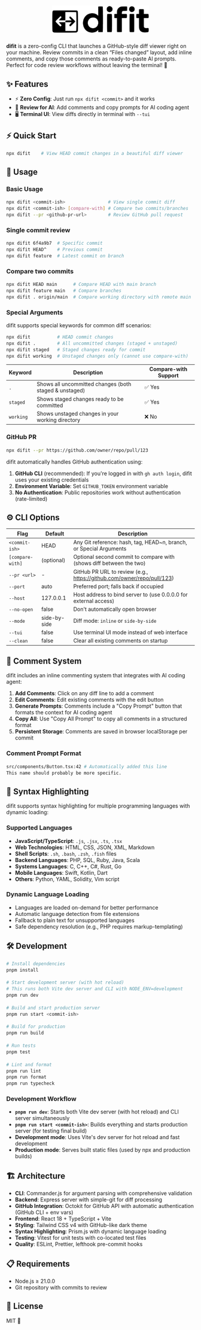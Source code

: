 <h1 align="center">
  <img src="public/logo.png" alt="difit" width="260">
</h1>

**difit** is a zero-config CLI that launches a GitHub-style diff viewer right on your machine. Review commits in a clean “Files changed” layout, add inline comments, and copy those comments as ready-to-paste AI prompts. Perfect for code review workflows without leaving the terminal! 🚀

## ✨ Features

- ⚡ **Zero Config**: Just run `npx difit <commit>` and it works
- 🌙 **Review for AI**: Add comments and copy prompts for AI coding agent
- 🖥️ **Terminal UI**: View diffs directly in terminal with `--tui`

## ⚡ Quick Start

```bash
npx difit    # View HEAD commit changes in a beautiful diff viewer
```

## 🚀 Usage

### Basic Usage

```bash
npx difit <commit-ish>                # View single commit diff
npx difit <commit-ish> [compare-with] # Compare two commits/branches
npx difit --pr <github-pr-url>        # Review GitHub pull request
```

### Single commit review

```bash
npx difit 6f4a9b7  # Specific commit
npx difit HEAD^    # Previous commit
npx difit feature  # Latest commit on branch
```

### Compare two commits

```bash
npx difit HEAD main      # Compare HEAD with main branch
npx difit feature main   # Compare branches
npx difit . origin/main  # Compare working directory with remote main
```

### Special Arguments

difit supports special keywords for common diff scenarios:

```bash
npx difit          # HEAD commit changes
npx difit .        # All uncommitted changes (staged + unstaged)
npx difit staged   # Staged changes ready for commit
npx difit working  # Unstaged changes only (cannot use compare-with)
```

| Keyword   | Description                                            | Compare-with Support |
| --------- | ------------------------------------------------------ | -------------------- |
| `.`       | Shows all uncommitted changes (both staged & unstaged) | ✅ Yes               |
| `staged`  | Shows staged changes ready to be committed             | ✅ Yes               |
| `working` | Shows unstaged changes in your working directory       | ❌ No                |

### GitHub PR

```bash
npx difit --pr https://github.com/owner/repo/pull/123
```

difit automatically handles GitHub authentication using:

1. **GitHub CLI** (recommended): If you're logged in with `gh auth login`, difit uses your existing credentials
2. **Environment Variable**: Set `GITHUB_TOKEN` environment variable
3. **No Authentication**: Public repositories work without authentication (rate-limited)

## ⚙️ CLI Options

| Flag             | Default      | Description                                                            |
| ---------------- | ------------ | ---------------------------------------------------------------------- |
| `<commit-ish>`   | HEAD         | Any Git reference: hash, tag, HEAD~n, branch, or Special Arguments     |
| `[compare-with]` | (optional)   | Optional second commit to compare with (shows diff between the two)    |
| `--pr <url>`     | -            | GitHub PR URL to review (e.g., https://github.com/owner/repo/pull/123) |
| `--port`         | auto         | Preferred port; falls back if occupied                                 |
| `--host`         | 127.0.0.1    | Host address to bind server to (use 0.0.0.0 for external access)       |
| `--no-open`      | false        | Don't automatically open browser                                       |
| `--mode`         | side-by-side | Diff mode: `inline` or `side-by-side`                                  |
| `--tui`          | false        | Use terminal UI mode instead of web interface                          |
| `--clean`        | false        | Clear all existing comments on startup                                 |

## 💬 Comment System

difit includes an inline commenting system that integrates with AI coding agent:

1. **Add Comments**: Click on any diff line to add a comment
2. **Edit Comments**: Edit existing comments with the edit button
3. **Generate Prompts**: Comments include a "Copy Prompt" button that formats the context for AI coding agent
4. **Copy All**: Use "Copy All Prompt" to copy all comments in a structured format
5. **Persistent Storage**: Comments are saved in browser localStorage per commit

### Comment Prompt Format

```sh
src/components/Button.tsx:42 # Automatically added this line
This name should probably be more specific.
```

## 🎨 Syntax Highlighting

difit supports syntax highlighting for multiple programming languages with dynamic loading:

### Supported Languages

- **JavaScript/TypeScript**: `.js`, `.jsx`, `.ts`, `.tsx`
- **Web Technologies**: HTML, CSS, JSON, XML, Markdown
- **Shell Scripts**: `.sh`, `.bash`, `.zsh`, `.fish` files
- **Backend Languages**: PHP, SQL, Ruby, Java, Scala
- **Systems Languages**: C, C++, C#, Rust, Go
- **Mobile Languages**: Swift, Kotlin, Dart
- **Others**: Python, YAML, Solidity, Vim script

### Dynamic Language Loading

- Languages are loaded on-demand for better performance
- Automatic language detection from file extensions
- Fallback to plain text for unsupported languages
- Safe dependency resolution (e.g., PHP requires markup-templating)

## 🛠️ Development

```bash
# Install dependencies
pnpm install

# Start development server (with hot reload)
# This runs both Vite dev server and CLI with NODE_ENV=development
pnpm run dev

# Build and start production server
pnpm run start <commit-ish>

# Build for production
pnpm run build

# Run tests
pnpm test

# Lint and format
pnpm run lint
pnpm run format
pnpm run typecheck
```

### Development Workflow

- **`pnpm run dev`**: Starts both Vite dev server (with hot reload) and CLI server simultaneously
- **`pnpm run start <commit-ish>`**: Builds everything and starts production server (for testing final build)
- **Development mode**: Uses Vite's dev server for hot reload and fast development
- **Production mode**: Serves built static files (used by npx and production builds)

## 🏗️ Architecture

- **CLI**: Commander.js for argument parsing with comprehensive validation
- **Backend**: Express server with simple-git for diff processing
- **GitHub Integration**: Octokit for GitHub API with automatic authentication (GitHub CLI + env vars)
- **Frontend**: React 18 + TypeScript + Vite
- **Styling**: Tailwind CSS v4 with GitHub-like dark theme
- **Syntax Highlighting**: Prism.js with dynamic language loading
- **Testing**: Vitest for unit tests with co-located test files
- **Quality**: ESLint, Prettier, lefthook pre-commit hooks

## 📋 Requirements

- Node.js ≥ 21.0.0
- Git repository with commits to review

## 📄 License

MIT 📝
